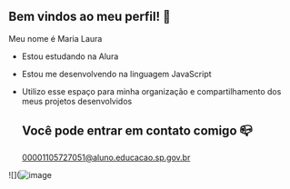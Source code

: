 ## Bem vindos ao meu perfil! 💙

Meu nome é Maria Laura

- Estou estudando na Alura
- Estou me desenvolvendo na linguagem JavaScript
- Utilizo esse espaço para minha organização e compartilhamento dos meus projetos desenvolvidos

  ## Você pode entrar em contato comigo 📪

  00001105727051@aluno.educacao.sp.gov.br

![](![image](https://github.com/mariaalaura/Mariaalaura/assets/173270802/b654b415-60ee-458a-8c94-8914dd1df8d4)

